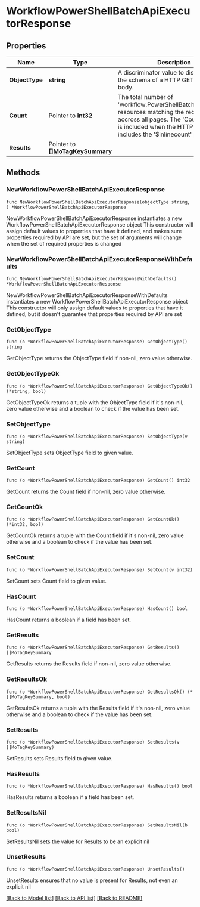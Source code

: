 # WorkflowPowerShellBatchApiExecutorResponse

## Properties

Name | Type | Description | Notes
------------ | ------------- | ------------- | -------------
**ObjectType** | **string** | A discriminator value to disambiguate the schema of a HTTP GET response body. | 
**Count** | Pointer to **int32** | The total number of &#39;workflow.PowerShellBatchApiExecutor&#39; resources matching the request, accross all pages. The &#39;Count&#39; attribute is included when the HTTP GET request includes the &#39;$inlinecount&#39; parameter. | [optional] 
**Results** | Pointer to [**[]MoTagKeySummary**](MoTagKeySummary.md) |  | [optional] 

## Methods

### NewWorkflowPowerShellBatchApiExecutorResponse

`func NewWorkflowPowerShellBatchApiExecutorResponse(objectType string, ) *WorkflowPowerShellBatchApiExecutorResponse`

NewWorkflowPowerShellBatchApiExecutorResponse instantiates a new WorkflowPowerShellBatchApiExecutorResponse object
This constructor will assign default values to properties that have it defined,
and makes sure properties required by API are set, but the set of arguments
will change when the set of required properties is changed

### NewWorkflowPowerShellBatchApiExecutorResponseWithDefaults

`func NewWorkflowPowerShellBatchApiExecutorResponseWithDefaults() *WorkflowPowerShellBatchApiExecutorResponse`

NewWorkflowPowerShellBatchApiExecutorResponseWithDefaults instantiates a new WorkflowPowerShellBatchApiExecutorResponse object
This constructor will only assign default values to properties that have it defined,
but it doesn't guarantee that properties required by API are set

### GetObjectType

`func (o *WorkflowPowerShellBatchApiExecutorResponse) GetObjectType() string`

GetObjectType returns the ObjectType field if non-nil, zero value otherwise.

### GetObjectTypeOk

`func (o *WorkflowPowerShellBatchApiExecutorResponse) GetObjectTypeOk() (*string, bool)`

GetObjectTypeOk returns a tuple with the ObjectType field if it's non-nil, zero value otherwise
and a boolean to check if the value has been set.

### SetObjectType

`func (o *WorkflowPowerShellBatchApiExecutorResponse) SetObjectType(v string)`

SetObjectType sets ObjectType field to given value.


### GetCount

`func (o *WorkflowPowerShellBatchApiExecutorResponse) GetCount() int32`

GetCount returns the Count field if non-nil, zero value otherwise.

### GetCountOk

`func (o *WorkflowPowerShellBatchApiExecutorResponse) GetCountOk() (*int32, bool)`

GetCountOk returns a tuple with the Count field if it's non-nil, zero value otherwise
and a boolean to check if the value has been set.

### SetCount

`func (o *WorkflowPowerShellBatchApiExecutorResponse) SetCount(v int32)`

SetCount sets Count field to given value.

### HasCount

`func (o *WorkflowPowerShellBatchApiExecutorResponse) HasCount() bool`

HasCount returns a boolean if a field has been set.

### GetResults

`func (o *WorkflowPowerShellBatchApiExecutorResponse) GetResults() []MoTagKeySummary`

GetResults returns the Results field if non-nil, zero value otherwise.

### GetResultsOk

`func (o *WorkflowPowerShellBatchApiExecutorResponse) GetResultsOk() (*[]MoTagKeySummary, bool)`

GetResultsOk returns a tuple with the Results field if it's non-nil, zero value otherwise
and a boolean to check if the value has been set.

### SetResults

`func (o *WorkflowPowerShellBatchApiExecutorResponse) SetResults(v []MoTagKeySummary)`

SetResults sets Results field to given value.

### HasResults

`func (o *WorkflowPowerShellBatchApiExecutorResponse) HasResults() bool`

HasResults returns a boolean if a field has been set.

### SetResultsNil

`func (o *WorkflowPowerShellBatchApiExecutorResponse) SetResultsNil(b bool)`

 SetResultsNil sets the value for Results to be an explicit nil

### UnsetResults
`func (o *WorkflowPowerShellBatchApiExecutorResponse) UnsetResults()`

UnsetResults ensures that no value is present for Results, not even an explicit nil

[[Back to Model list]](../README.md#documentation-for-models) [[Back to API list]](../README.md#documentation-for-api-endpoints) [[Back to README]](../README.md)



